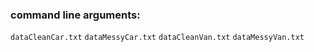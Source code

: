 ### command line arguments:
`dataCleanCar.txt` `dataMessyCar.txt` `dataCleanVan.txt` `dataMessyVan.txt`
